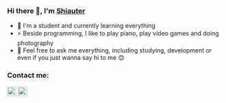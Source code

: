 ### Hi there 👋, I'm [Shiauter](https://shiauter.github.io/web/)

- 🌱 I'm a student and currently learning everything
- ⚡ Beside programming, I like to play piano, play video games and doing photography
- 👯 Feel free to ask me everything, including studying, development or even if you just wanna say hi to me 😊

### Contact me:
[<img align="left" alt="Discord" width="22px" src="https://i.pinimg.com/736x/34/91/f3/3491f3e50ab6a4d51a348f9cc2419842.jpg" />][Discord]

[<img align="left" alt="Discord" width="22px" src="https://cdn.jsdelivr.net/npm/simple-icons@v3/icons/instagram.svg" />][Instagram]


[Discord]: https://discord.gg/AupqJBUSzs
[Instagram]: https://www.instagram.com/shiauter/
